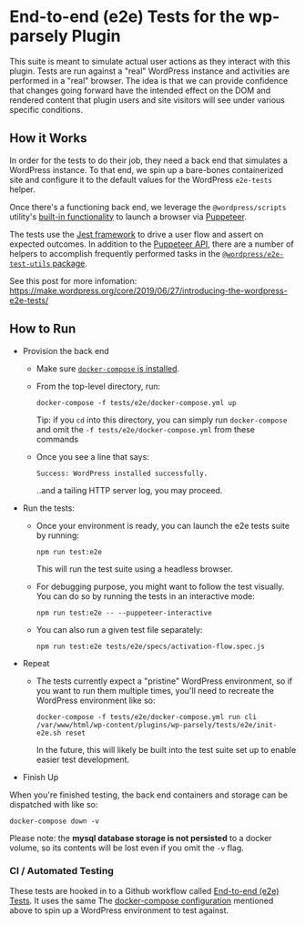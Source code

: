 # End-to-end (e2e) Tests for the wp-parsely Plugin

This suite is meant to simulate actual user actions as they interact with this plugin. Tests are run against a "real" WordPress instance and activities are performed in a "real" browser. The idea is that we can provide confidence that changes going forward have the intended effect on the DOM and rendered content that plugin users and site visitors will see under various specific conditions.

## How it Works

In order for the tests to do their job, they need a back end that simulates a WordPress instance. To that end, we spin up a bare-bones containerized site and configure it to the default values for the WordPress `e2e-tests` helper.

Once there's a functioning back end, we leverage the `@wordpress/scripts` utility's [built-in functionality](https://developer.wordpress.org/block-editor/reference-guides/packages/packages-scripts/#test-e2e) to launch a browser via [Puppeteer](https://pptr.dev/).

The tests use the [Jest framework](https://jestjs.io/) to drive a user flow and assert on expected outcomes. In addition to the [Puppeteer API](https://github.com/puppeteer/puppeteer/blob/main/docs/api.md), there are a number of helpers to accomplish frequently performed tasks in the [`@wordpress/e2e-test-utils` package](https://developer.wordpress.org/block-editor/reference-guides/packages/packages-e2e-test-utils/).

See this post for more infomation: https://make.wordpress.org/core/2019/06/27/introducing-the-wordpress-e2e-tests/

## How to Run

- Provision the back end

  - Make sure [`docker-compose` is installed](https://docs.docker.com/compose/install/).
  - From the top-level directory, run:

    `docker-compose -f tests/e2e/docker-compose.yml up`

    Tip: if you `cd` into this directory, you can simply run `docker-compose` and omit the `-f tests/e2e/docker-compose.yml` from these commands

  - Once you see a line that says:

    `Success: WordPress installed successfully.`

    ..and a tailing HTTP server log, you may proceed.

- Run the tests:

  - Once your environment is ready, you can launch the e2e tests suite by running:

    `npm run test:e2e`

    This will run the test suite using a headless browser.

  - For debugging purpose, you might want to follow the test visually. You can do so by running the tests in an interactive mode:

    `npm run test:e2e -- --puppeteer-interactive`

  - You can also run a given test file separately:

    `npm run test:e2e tests/e2e/specs/activation-flow.spec.js`

- Repeat

  - The tests currently expect a "pristine" WordPress environment, so if you want to run them multiple times, you'll need to recreate the WordPress environment like so:

    `docker-compose -f tests/e2e/docker-compose.yml run cli /var/www/html/wp-content/plugins/wp-parsely/tests/e2e/init-e2e.sh reset`

    In the future, this will likely be built into the test suite set up to enable easier test development.

- Finish Up

When you're finished testing, the back end containers and storage can be dispatched with like so:

`docker-compose down -v`

Please note: the **mysql database storage is not persisted** to a docker volume, so its contents will be lost even if you omit the `-v` flag.

### CI / Automated Testing

These tests are hooked in to a Github workflow called [End-to-end (e2e) Tests](../../.github/workflows/e2e-tests.yml). It uses the same The [docker-compose configuration](./docker-compose.yml) mentioned above to spin up a WordPress environment to test against.
